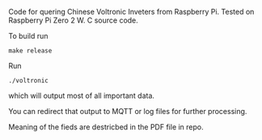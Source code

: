 Code for quering Chinese Voltronic Inveters from Raspberry Pi. Tested on Raspberry Pi Zero 2 W.
C source code.

To build run

```
make release
```

Run

```
./voltronic
```
which will output most of all important data.

You can redirect that output to MQTT or log files for further processing.

Meaning of the fieds are destricbed in the PDF file in repo.
